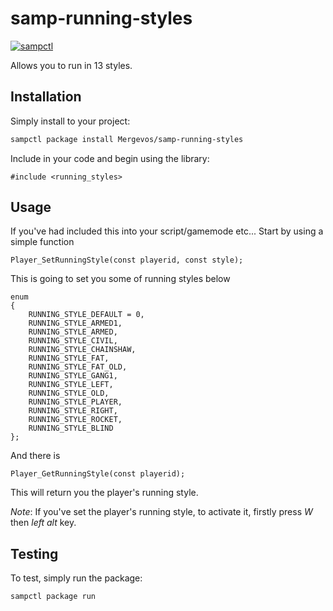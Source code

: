 # samp-running-styles

[![sampctl](https://img.shields.io/badge/Mergevos-samp--running--styles-2f2f2f.svg?style=for-the-badge)](https://github.com/Mergevos/samp-running-styles)

Allows you to run in 13 styles.

## Installation

Simply install to your project:

```bash
sampctl package install Mergevos/samp-running-styles
```

Include in your code and begin using the library:

```pawn
#include <running_styles>
```

## Usage

If you've had included this into your script/gamemode etc... Start by using a simple function  
```pawn
Player_SetRunningStyle(const playerid, const style);
```
This is going to set you some of running styles below 
```pawn
enum 
{
	RUNNING_STYLE_DEFAULT = 0,
	RUNNING_STYLE_ARMED1,
	RUNNING_STYLE_ARMED,
	RUNNING_STYLE_CIVIL,
	RUNNING_STYLE_CHAINSHAW,
    RUNNING_STYLE_FAT,
	RUNNING_STYLE_FAT_OLD,
    RUNNING_STYLE_GANG1,
	RUNNING_STYLE_LEFT,
	RUNNING_STYLE_OLD,
	RUNNING_STYLE_PLAYER,
	RUNNING_STYLE_RIGHT,
	RUNNING_STYLE_ROCKET,
	RUNNING_STYLE_BLIND
};
```
And there is 
```pawn
Player_GetRunningStyle(const playerid);
```
This will return you the player's running style.

*Note*: If you've set the player's running style, to activate it, firstly press _W_ then _left alt_ key.

## Testing

<!--
Depending on whether your package is tested via in-game "demo tests" or
y_testing unit-tests, you should indicate to readers what to expect below here.
-->

To test, simply run the package:

```bash
sampctl package run
```
